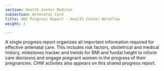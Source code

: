 ```yaml
---
section: Health Center Modules
subsection: Antenatal Care
title: ANC Progress Report - Health Center Workflow
weight: 2

---
```

A single progress report organizes all important information required for effective antenatal care. This includes risk factors, obstetrical and medical history, milestones tracker and trends for BMI and fundal height to inform care decisions and engage pregnant women in the progress of their pregnancies. CHW activites also appears on this shared progress report.